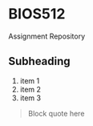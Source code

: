 # BIOS512
Assignment Repository 

## Subheading 
1. item 1
2. item 2
3. item 3

> Block quote here 

